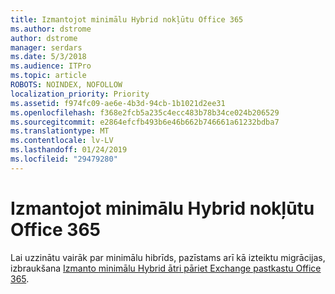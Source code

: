 ```yaml
---
title: Izmantojot minimālu Hybrid nokļūtu Office 365
ms.author: dstrome
author: dstrome
manager: serdars
ms.date: 5/3/2018
ms.audience: ITPro
ms.topic: article
ROBOTS: NOINDEX, NOFOLLOW
localization_priority: Priority
ms.assetid: f974fc09-ae6e-4b3d-94cb-1b1021d2ee31
ms.openlocfilehash: f368e2fcb5a235c4ecc483b78b34ce024b206529
ms.sourcegitcommit: e2864efcfb493b6e46b662b746661a61232bdba7
ms.translationtype: MT
ms.contentlocale: lv-LV
ms.lasthandoff: 01/24/2019
ms.locfileid: "29479280"
---
```

# <a name="using-minimal-hybrid-to-move-to-office-365"></a>Izmantojot minimālu Hybrid nokļūtu Office 365

Lai uzzinātu vairāk par minimālu hibrīds, pazīstams arī kā izteiktu migrācijas, izbraukšana [Izmanto minimālu Hybrid ātri pāriet Exchange pastkastu Office 365](https://support.office.com/article/FDECCEED-0702-4AF3-85BE-F2A0013937EF.aspx).
  

